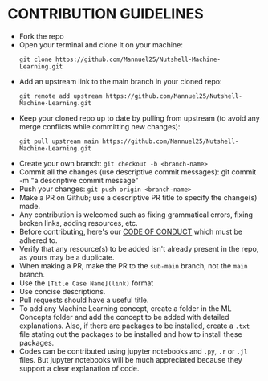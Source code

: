 # CONTRIBUTION GUIDELINES

- Fork the repo
- Open your terminal and clone it on your machine:  
  ```
  git clone https://github.com/Mannuel25/Nutshell-Machine-Learning.git
  ```
- Add an upstream link to the main branch in your cloned repo: 
  ```
  git remote add upstream https://github.com/Mannuel25/Nutshell-Machine-Learning.git
  ```
- Keep your cloned repo up to date by pulling from upstream (to avoid any merge conflicts while committing new changes): 
  ```
  git pull upstream main https://github.com/Mannuel25/Nutshell-Machine-Learning.git
  ```
- Create your  own branch:  `git checkout -b <branch-name>`
- Commit all the changes (use descriptive commit messages): git commit -m "a descriptive commit message"
- Push your changes:  `git push origin <branch-name>`
- Make a PR on Github; use a descriptive PR title to specify the change(s) made.
- Any contribution is welcomed such as fixing grammatical errors, fixing broken links, adding resources, etc.
- Before contributing, here's our [CODE OF CONDUCT](https://github.com/EdemGold/Nutshell-Machine-Learning/blob/main/CODE_OF_CONDUCT.md) which must be adhered to.
- Verify that any resource(s) to be added isn't already present in the repo, as yours may be a duplicate.
- When making a PR, make the PR to the `sub-main` branch, not the `main` branch.
- Use the `[Title Case Name](link)` format
- Use concise descriptions.
- Pull requests should have a useful title.
- To add any Machine Learning concept, create a folder in the ML Concepts folder and add the concept to be added with detailed explanations. Also, if there are packages to be installed, create a `.txt` file stating out the packages to be installed and how to install these packages.
- Codes can be contributed using jupyter notebooks and `.py`, `.r` or `.jl` files. But jupyter notebooks will be much appreciated because they support a clear explanation of code.